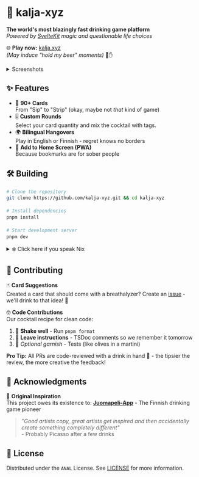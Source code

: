 # 🍻 kalja-xyz

**The world's most blazingly fast drinking game platform**  
*Powered by [SvelteKit](https://svelte.dev/docs/kit/introduction) magic and questionable life choices*

🌐 **Play now:** [kalja.xyz](https://kalja.xyz)  
*(May induce "hold my beer" moments)* 🍺✋

<details>
<summary>Screenshots</summary>
<br>
<b>Start</b>
<img src="images/start.png" width="800" alt="Start screenshot"> 

<b>Lobby</b>
<img src="images/lobby.png" width="800" alt="Lobby screenshot"> 

<b>Start</b>
<img src="images/gameplay.png" width="800" alt="Gameplay screenshot"> 
</details>


## ✨ Features
- 🍻 **90+ Cards**  
From "Sip" to "Strip" (okay, maybe not *that* kind of game)
- 🎚️ **Custom Rounds**  
Select your card quantity and mix the cocktail with tags.
- 🌍 **Bilingual Hangovers**  
Play in English or Finnish - regret knows no borders
- 📲 **Add to Home Screen (PWA)**  
Because bookmarks are for sober people


## 🛠️ Building
```bash
# Clone the repository
git clone https://github.com/kalja-xyz.git && cd kalja-xyz

# Install dependencies 
pnpm install

# Start development server
pnpm dev

```

<details>
<summary>❄️ Click here if you speak Nix</summary>
For those who like their toolchain like their vodka - pure and reproducible:

```bash
nix develop
```
</details>

## 🤝 Contributing

🃏 **Card Suggestions**  
Created a card that should come with a breathalyzer? Create an [issue](https://github.com/NeuronActivation/kalja-xyz/issues) - we'll drink to that idea! 🍻

🤓 **Code Contributions**  
Our cocktail recipe for clean code:
1. 🍹 **Shake well** - Run `pnpm format`
2. 📜 **Leave instructions** - TSDoc comments so we remember it tomorrow
3. 🧪 *Optional garnish* - Tests (like olives in a martini)


**Pro Tip:** All PRs are code-reviewed with a drink in hand 🥃 - the tipsier the review, the more creative the feedback!

## 🙏 Acknowledgments
🍻 **Original Inspiration**  
This project owes its existence to:
[**Juomapeli-App**](https://github.com/Santerhy/Juomapeli-App) - The Finnish drinking game pioneer

> *"Good artists copy, great artists get inspired and then accidentally create something completely different"*  
\- Probably Picasso after a few drinks

## 📜 License

Distributed under the `ANAL` License. See [LICENSE](../LICENSE) for more information.

